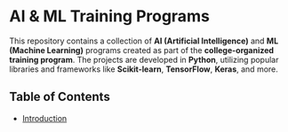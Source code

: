 # AI & ML Training Programs

This repository contains a collection of **AI (Artificial Intelligence)** and **ML (Machine Learning)** programs created as part of the **college-organized training program**. The projects are developed in **Python**, utilizing popular libraries and frameworks like **Scikit-learn**, **TensorFlow**, **Keras**, and more.

## Table of Contents

- [Introduction](#introduction)
